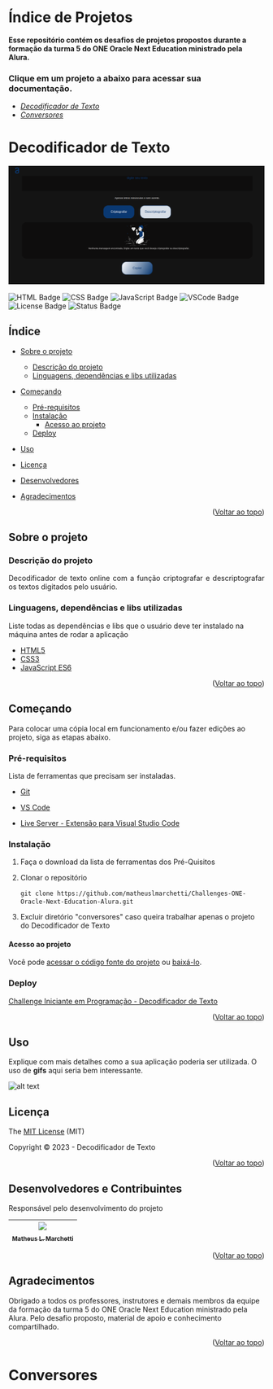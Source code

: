 # **Índice de Projetos**

**Esse repositório contém os desafios de projetos propostos durante a formação da turma 5 do ONE Oracle Next Education ministrado pela Alura.**

### Clique em um projeto a abaixo para acessar sua documentação.

- [*Decodificador de Texto*](#decodificador-de-texto)
- [*Conversores*](#conversores)

# Decodificador de Texto

![Capa Decodificador de Texto][capadecodificadordetexto]

![HTML Badge](https://img.shields.io/badge/HTML-5-black?style=plastic&logo=html5&label=HTML&logoColor=%23ffffff&labelColor=%23030303&color=%232B2B2B)
![CSS Badge](https://img.shields.io/badge/CSS-3-black?style=plastic&logo=css3&logoColor=%23ffffff&label=CSS&labelColor=%23030303&color=%232B2B2B)
![JavaScript Badge](https://img.shields.io/badge/JavaScript-ES6-black?style=plastic&logo=JavaScript&logoColor=%23ffffff&label=JavaScript&labelColor=%23030303&color=%232B2B2B)
![VSCode Badge](https://img.shields.io/badge/visualstudiocode-IDE-black?style=plastic&logo=visualstudiocode&logoColor=%23ffffff&label=VS%20Code&labelColor=%23030303&color=%232B2B2B)
![License Badge](https://img.shields.io/badge/License-MIT-black?style=plastic&logoColor=%23ffffff&label=License&labelColor=%23030303&color=%232B2B2B)
![Status Badge](https://img.shields.io/badge/Status-Done-black?style=plastic&label=Status&labelColor=%23030303&color=%2301FF4D)

## Índice <a name="readme-top"></a>

- [Sobre o projeto](#sobre-o-projeto)
  
  - [Descrição do projeto](#descrição-do-projeto)
  - [Linguagens, dependências e libs utilizadas](#linguagens-dependências-e-libs-utilizadas)

- [Começando](#começando)
  
  - [Pré-requisitos](#pré-requisitos)
  - [Instalação](#instalação)
    - [Acesso ao projeto](#acesso-ao-projeto)
  - [Deploy](#deploy)

- [Uso](#uso)

- [Licença](#licença)

- [Desenvolvedores](#desenvolvedores-e-contribuintes)

- [Agradecimentos](#agradecimentos)

<p align="right">(<a href="#readme-top">Voltar ao topo</a>)</p>

## Sobre o projeto

### Descrição do projeto

<p align="justify">
  Decodificador de texto online com a função criptografar e descriptografar os textos digitados pelo usuário.
</p>

### Linguagens, dependências e libs utilizadas

Liste todas as dependências e libs que o usuário deve ter instalado na máquina antes de rodar a aplicação

- [HTML5](https://developer.mozilla.org/en-US/docs/Glossary/HTML5)
- [CSS3](https://developer.mozilla.org/en-US/docs/Web/CSS)
- [JavaScript ES6](https://developer.mozilla.org/en-US/docs/Web/JavaScript)

<p align="right">(<a href="#readme-top">Voltar ao topo</a>)</p>

## Começando

Para colocar uma cópia local em funcionamento e/ou fazer edições ao projeto, siga as etapas abaixo.

### Pré-requisitos

Lista de ferramentas que precisam ser instaladas.

- [Git](https://git-scm.com/)

- [VS Code](https://code.visualstudio.com/)

- [Live Server - Extensão para Visual Studio Code](https://marketplace.visualstudio.com/items?itemName=ritwickdey.LiveServer)

### Instalação

1. Faça o download da lista de ferramentas dos Pré-Quisitos

2. Clonar o repositório
   
   ```
   git clone https://github.com/matheuslmarchetti/Challenges-ONE-Oracle-Next-Education-Alura.git
   ```

3. Excluir diretório "conversores" caso queira trabalhar apenas o projeto do Decodificador de Texto

#### Acesso ao projeto

   Você pode [acessar o código fonte do projeto](https://github.com/matheuslmarchetti/Challenges-ONE-Oracle-Next-Education-Alura/tree/main/decodificador-de-texto) ou [baixá-lo](https://github.com/matheuslmarchetti/Challenges-ONE-Oracle-Next-Education-Alura/archive/refs/heads/main.zip).

### Deploy

[Challenge Iniciante em Programação - Decodificador de Texto](https://matheuslmarchetti.github.io/Challenges-ONE-Oracle-Next-Education-Alura/decodificador-de-texto/index.html)

<p align="right">(<a href="#readme-top">Voltar ao topo</a>)</p>

## Uso

Explique com mais detalhes como a sua aplicação poderia ser utilizada. O uso de **gifs** aqui seria bem interessante.

![alt text][3]

## Licença

The [MIT License](https://github.com/matheuslmarchetti/Challenges-ONE-Oracle-Next-Education-Alura/blob/main/LICENSE) (MIT)

Copyright :copyright: 2023 - Decodificador de Texto

<p align="right">(<a href="#readme-top">Voltar ao topo</a>)</p>

## Desenvolvedores e Contribuintes

Responsável pelo desenvolvimento do projeto

| [<img src="https://avatars.githubusercontent.com/u/105798967?v=4" width=115><br><sub>Matheus L. Marchetti</sub>](https://github.com/matheuslmarchetti) |
|:------------------------------------------------------------------------------------------------------------------------------------------------------:|

<p align="right">(<a href="#readme-top">Voltar ao topo</a>)</p>

## Agradecimentos

Obrigado a todos os professores, instrutores e demais membros da equipe da formação da turma 5 do ONE Oracle Next Education ministrado pela Alura. Pelo desafio proposto, material de apoio e conhecimento compartilhado.

<p align="right">(<a href="#readme-top">Voltar ao topo</a>)</p>

[comment]: <> (links dos arquivos de imagens e vídeos)

[capadecodificadordetexto]: https://github.com/matheuslmarchetti/Challenges-ONE-Oracle-Next-Education-Alura/blob/main/files-for-readme/decodificadordetextoprojectcover.png?raw=true "Capa do Decodificador de Texto"

[2]: https://media.giphy.com/media/A06UFEx8jxEwU/giphy.gif "Gif"

[3]: https://media.giphy.com/media/VbDqmJbxaeYCoM92Ow/giphy.gif "Gif"

# Conversores